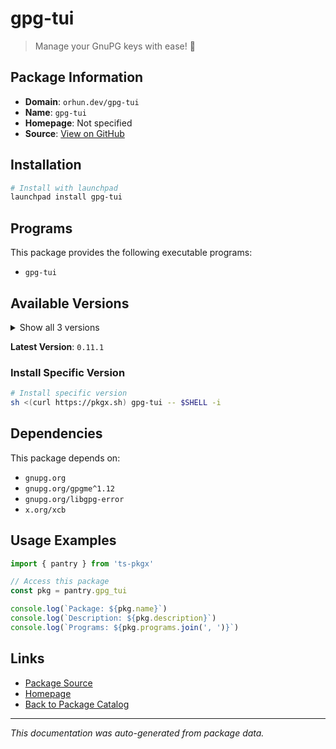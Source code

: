 # gpg-tui

> Manage your GnuPG keys with ease! 🔐

## Package Information

- **Domain**: `orhun.dev/gpg-tui`
- **Name**: `gpg-tui`
- **Homepage**: Not specified
- **Source**: [View on GitHub](https://github.com/pkgxdev/pantry/tree/main/projects/orhun.dev/gpg-tui/package.yml)

## Installation

```bash
# Install with launchpad
launchpad install gpg-tui
```

## Programs

This package provides the following executable programs:

- `gpg-tui`

## Available Versions

<details>
<summary>Show all 3 versions</summary>

- `0.11.1`, `0.11.0`, `0.10.0`

</details>

**Latest Version**: `0.11.1`

### Install Specific Version

```bash
# Install specific version
sh <(curl https://pkgx.sh) gpg-tui -- $SHELL -i
```

## Dependencies

This package depends on:

- `gnupg.org`
- `gnupg.org/gpgme^1.12`
- `gnupg.org/libgpg-error`
- `x.org/xcb`

## Usage Examples

```typescript
import { pantry } from 'ts-pkgx'

// Access this package
const pkg = pantry.gpg_tui

console.log(`Package: ${pkg.name}`)
console.log(`Description: ${pkg.description}`)
console.log(`Programs: ${pkg.programs.join(', ')}`)
```

## Links

- [Package Source](https://github.com/pkgxdev/pantry/tree/main/projects/orhun.dev/gpg-tui/package.yml)
- [Homepage](#)
- [Back to Package Catalog](../package-catalog.md)

---

*This documentation was auto-generated from package data.*
